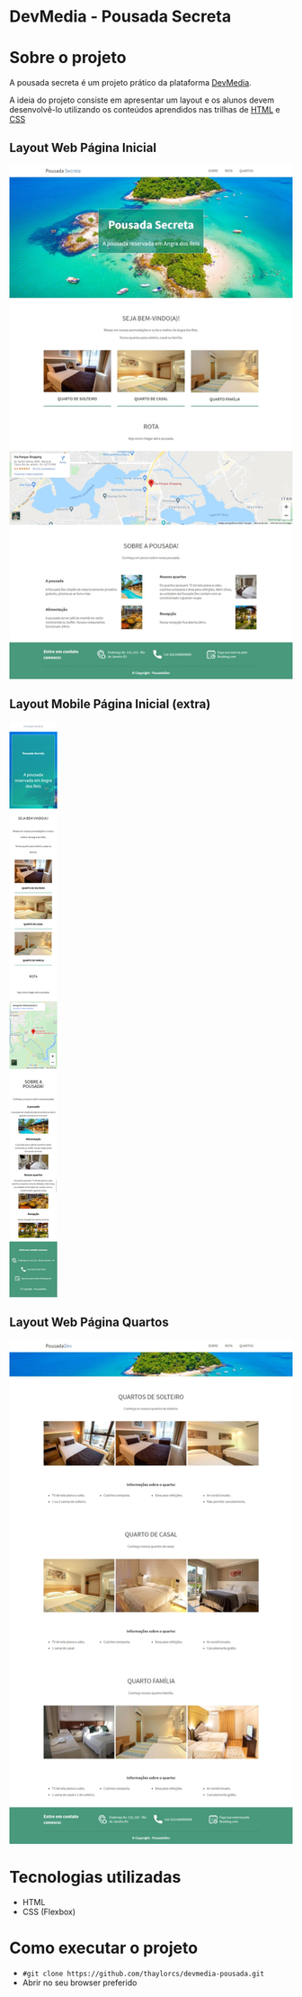 # DevMedia - Pousada Secreta

# Sobre o projeto
A pousada secreta é um projeto prático da plataforma [DevMedia](https://www.devmedia.com.br/quest/?id=1).

A ideia do projeto consiste em apresentar um layout e os alunos devem desenvolvê-lo utilizando os conteúdos aprendidos nas trilhas de [HTML](https://www.devmedia.com.br/html/) e [CSS](https://www.devmedia.com.br/css/)

## Layout Web Página Inicial
![Web1](https://github.com/thaylorcs/devmedia-pousada/blob/main/assets/layouts/layout-pagina-principal-estilizada.jpeg)

## Layout Mobile Página Inicial (extra)
![Mobile1](https://github.com/thaylorcs/devmedia-pousada/blob/main/assets/layouts/layout-pagina-principal-mobile.jpeg)

## Layout Web Página Quartos
![Web2](https://github.com/thaylorcs/devmedia-pousada/blob/main/assets/layouts/layout-pagina-quartos-estilizada.jpeg)

# Tecnologias utilizadas
- HTML
- CSS (Flexbox)

# Como executar o projeto
- ```#git clone https://github.com/thaylorcs/devmedia-pousada.git```
- Abrir no seu browser preferido
